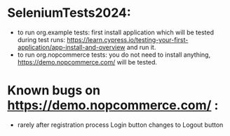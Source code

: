 # SeleniumTests2024:
- to run org.example tests: first install application which will be tested during test runs:
  https://learn.cypress.io/testing-your-first-application/app-install-and-overview and run it.
- to run org.nopcommerce tests: you do not need to install anything, https://demo.nopcommerce.com/ will be tested.


# Known bugs on  https://demo.nopcommerce.com/ : 
- rarely after registration process Login button changes to Logout button 